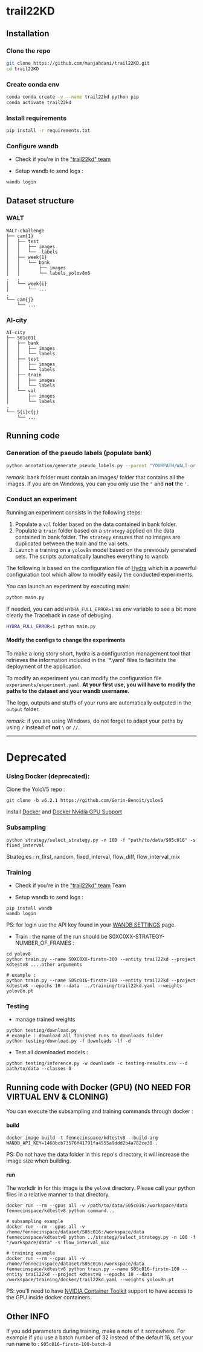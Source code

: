 # trail22KD

## Installation

### Clone the repo
```bash
git clone https://github.com/manjahdani/trail22KD.git
cd trail22KD
```

### Create conda env
```bash
conda conda create -y --name trail22kd python pip
conda activate trail22kd
```

### Install requirements
```bash
pip install -r requirements.txt
```

### Configure wandb
- Check if you're in the ["trail22kd" team](https://wandb.ai/trail22kd)

- Setup wandb to send logs :
```bash
wandb login
```

## Dataset structure

### WALT

```
WALT-challenge
├── cam{1}
│   ├── test
│   │   ├── images
│   │   └──  labels
│   ├── week{1}
│   │   └── bank
│   │       ├── images
│   │       └── labels_yolov8x6
.   .
│   └── week{i}
│       └── ...
.
└── cam{j}
    └── ...
```

### AI-city

```
AI-city
├── S01c011
│   ├── bank
│   │   ├── images
│   │   └── labels
│   ├── test
│   │   ├── images
│   │   └── labels
│   ├── train
│   │   ├── images
│   │   └── labels
│   └── val
│       ├── images
│       └── labels
.
└── S{i}c{j}
    └── ...
```

## Running code

### Generation of the pseudo labels (populate bank)

```bash
python annotation/generate_pseudo_labels.py --parent "YOURPATH/WALT-or-AI-city/bank" --extension "jpg-or-png"
```
*remark*: bank folder must contain an images/ folder that contains all the images. If you are on Windows, you can you only use the `"` and **not** the `'`.

### Conduct an experiment

Running an experiment consists in the following steps:
    
1. Populate a `val` folder based on the data contained in bank  folder.
2. Populate a `train` folder based on a `strategy` applied on the data contained in bank folder. The `strategy` ensures that no images are duplicated between the train and the val sets.
3. Launch a training on a `yolov8n` model based on the previously generated sets. The scripts automatically launches everything to wandb.


The following is based on the configuration file of [Hydra](https://hydra.cc/) which is a powerful configuration tool which allow to modify easily the conducted experiments.

You can launch an experiment by executing main:

```bash
python main.py
```

If needed, you can add `HYDRA_FULL_ERROR=1` as env variable to see a bit more clearly the Traceback in case of debuging.

```bash
HYDRA_FULL_ERROR=1 python main.py
```

#### Modify the configs to change the experiments
To make a long story short, hydra is a configuration management tool that retrieves the information included in the `*.yaml' files to facilitate the deployment of the application.

To modify an experiment you can modify the configuration file `experiments/experiment.yaml`. **At your first use, you will have to modify the paths to the dataset and your wandb username.**

The logs, outputs and stuffs of your runs are automatically outputed in the `output` folder.

*remark*: if you are using Windows, do not forget to adapt your paths by using `/` instead of **not** `\` or `//`.

---
# Deprecated

### Using Docker (deprecated):

Clone the YoloV5 repo :

```
git clone -b v6.2.1 https://github.com/Gerin-Benoit/yolov5
```

Install [Docker](https://docs.docker.com/get-docker/) and [Docker Nvidia GPU Support](https://docs.nvidia.com/datacenter/cloud-native/container-toolkit/overview.html)

### Subsampling

```
python strategy/select_strategy.py -n 100 -f "path/to/data/S05c016" -s fixed_interval
```

Strategies : n_first, random, fixed_interval, flow_diff, flow_interval_mix


### Training

- Check if you're in the ["trail22kd" team](https://wandb.ai/trail22kd) Team

- Setup wandb to send logs :
```
pip install wandb
wandb login
```
PS: for login use the API key found in your [WANDB SETTINGS](https://wandb.ai/settings) page.

- Train : the name of the run should be S0XC0XX-STRATEGY-NUMBER_OF_FRAMES :
```
cd yolov8
python train.py --name S0XC0XX-firstn-300 --entity trail22kd --project kdtestv8 ....other arguments

# example : 
python train.py --name S05c016-firstn-100 --entity trail22kd --project kdtestv8 --epochs 10 --data  ../training/trail22kd.yaml --weights yolov8n.pt
```

### Testing

- manage trained weights

```
python testing/download.py
# example : download all finished runs to downloads folder 
python testing/download.py -f downloads -lf -d
```

- Test all downloaded models :

```
python testing/inference.py -w downloads -c testing-results.csv --d path/to/data --classes 0
```

## Running code with Docker (GPU) (NO NEED FOR VIRTUAL ENV & CLONING)
You can execute the subsampling and training commands through docker :

#### build 

```
docker image build -t fennecinspace/kdtestv8 --build-arg WANDB_API_KEY=1468bcb73576f41791fa4555a9ddd2b4a782ce38 .
```

PS: Do not have the data folder in this repo's directory, it will increase the image size when building.

#### run
The workdir in for this image is the `yolov8` directory. Please call your python files in a relative manner to that directory.

```
docker run --rm --gpus all -v /path/to/data/S05c016:/workspace/data fennecinspace/kdtestv8 python command...

# subsampling example
docker run --rm --gpus all -v /home/fennecinspace/dataset/S05c016:/workspace/data fennecinspace/kdtestv8 python ../strategy/select_strategy.py -n 100 -f "/workspace/data" -s flow_interval_mix

# training example
docker run --rm --gpus all -v /home/fennecinspace/dataset/S05c016:/workspace/data fennecinspace/kdtestv8 python train.py --name S05c016-firstn-100 --entity trail22kd --project kdtestv8 --epochs 10 --data /workspace/training/docker/trail22kd.yaml --weights yolov8n.pt
```

PS: you'll need to have [NVIDIA Container Toolkit](https://docs.nvidia.com/datacenter/cloud-native/container-toolkit/overview.html) support to have access to the GPU inside docker containers. 


## Other INFO

If you add parameters during training, make a note of it somewhere. For example if you use a batch number of 32 instead of the default 16, set your run name to : `S05c016-firstn-100-batch-8`